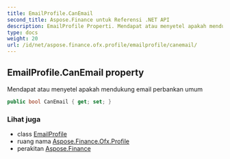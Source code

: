 ```yaml
---
title: EmailProfile.CanEmail
second_title: Aspose.Finance untuk Referensi .NET API
description: EmailProfile Properti. Mendapat atau menyetel apakah mendukung email perbankan umum
type: docs
weight: 20
url: /id/net/aspose.finance.ofx.profile/emailprofile/canemail/
---
```

## EmailProfile.CanEmail property

Mendapat atau menyetel apakah mendukung email perbankan umum

```csharp
public bool CanEmail { get; set; }
```

### Lihat juga

* class [EmailProfile](../)
* ruang nama [Aspose.Finance.Ofx.Profile](../../emailprofile/)
* perakitan [Aspose.Finance](../../../)


